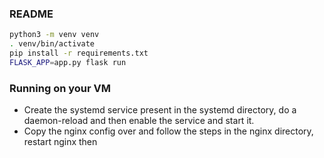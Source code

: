 ### README

```bash
python3 -m venv venv
. venv/bin/activate
pip install -r requirements.txt
FLASK_APP=app.py flask run
```

### Running on your VM

- Create the systemd service present in the systemd directory, do a daemon-reload and then enable the service and start it.
- Copy the nginx config over and follow the steps in the nginx directory, restart nginx then

